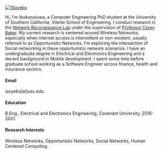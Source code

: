 

[![1Soyebo](https://img.shields.io/badge/1Soyebo-github-blue?logo=github)](https://github.com/1Soyebo)

Hi, I'm Ibukunoluwa, a Computer Engineering PhD student at the University of Southern California, Viterbi School of Engineering. I conduct research in the [Network Reconaissance Lab](https://netrecon.usc.edu/baker/research/) under the supervision of [Professor Corey Baker](https://netrecon.usc.edu/baker/). My current research is centered around Wireless Networks, especially when internet access is intermittent or non-existent, usually referred to as Opportunistic Networks. I'm exploring the intersection of Social networking in these opportunistic network scenarios. I have an undergraduate degree in Electrical and Electronics Engineering and a decent background in Mobile development. I spent some time before graduate school working as a Software Engineer across finance, health and insurance sectors.

#### Email
isoyebo[at]usc.edu

#### Education
B.Eng., Electrical and Electronics Engineering, Covenant University, 2016-2021.

#### Research Interests
Wireless Networks, Opportunistic Networks, Social Networks, Human Centered Computing.

